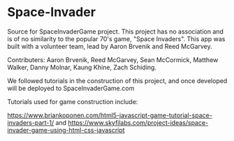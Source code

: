 # Space-Invader
Source for SpaceInvaderGame project. This project has no association and is of no similarity to the popular 70's game, "Space Invaders". 
This app was built with a volunteer team, lead by Aaron Brvenik and Reed McGarvey. 

Contributers:
Aaron Brvenik,
Reed McGarvey,
Sean McCormick, 
Matthew Walker,
Danny Molnar,
Kaung Khine,
Zach Schiding.


We followed tutorials in the construction of this project, and once developed will be deployed to 
SpaceInvaderGame.com


Tutorials used for game construction include: 


https://www.briankoponen.com/html5-javascript-game-tutorial-space-invaders-part-1/ and 
https://www.skyfilabs.com/project-ideas/space-invader-game-using-html-css-javascript
